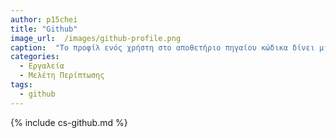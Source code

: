 ```yaml
---
author: p15chei
title: "Github"
image_url:  /images/github-profile.png
caption:  "Το προφίλ ενός χρήστη στο αποθετήριο πηγαίου κώδικα δίνει μια εποπτική εικόνα της ποιότητας και της ποσότητας της συνεισφοράς του σε συνεργατικά έργα, και μπορεί να αποτελέσει μοντέλο για τη βελτίωση της πιστοποίησης που δίνουν τα μαθήματα και οι σχολές."
categories:
  - Εργαλεία
  - Μελέτη Περίπτωσης
tags:
  - github
---
```


{% include cs-github.md %}
